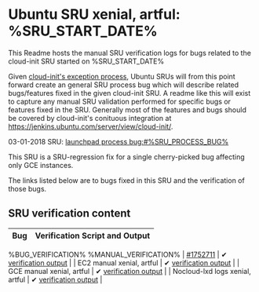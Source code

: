 Ubuntu SRU xenial, artful: %SRU_START_DATE%
=====
This Readme hosts the manual SRU verification logs for bugs related to the cloud-init SRU started on %SRU_START_DATE%

Given [cloud-init's exception process](https://wiki.ubuntu.com/CloudinitUpdates), Ubuntu SRUs will from this point forward create an general SRU process bug which will describe related bugs/features fixed in the given cloud-init SRU. A readme like this will exist to capture any manual SRU validation performed for specific bugs or features fixed in the SRU. Generally most of the features and bugs should be covered by cloud-init's conituous integration at https://jenkins.ubuntu.com/server/view/cloud-init/.


03-01-2018 SRU: [launchpad process bug:#%SRU_PROCESS_BUG%](https://pad.lv/%SRU_PROCESS_BUG%)


This SRU is a SRU-regression fix for a single cherry-picked bug affecting only GCE instances.

The links listed below are to bugs fixed in this SRU and the verification of those bugs.

## SRU verification content
| Bug | Verification Script and Output |
| -------- |  -------- |
%BUG_VERIFICATION%
%MANUAL_VERIFICATION%
| [#1752711](http://pad.lv/1752711) | ✔ [verification output](../bugs/lp-1752711.txt) |
| EC2 manual xenial, artful | ✔ [verification output](../manual/ec2-sru-17.2.35.2.txt) |
| GCE manual xenial, artful | ✔ [verification output](../manual/gce-sru-17.2.35.2.txt) |
| Nocloud-lxd logs xenial, artful | ✔ [verification output](../manual/nocloud-lxd-sru-17.2.35.2.txt) |
